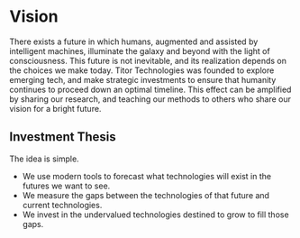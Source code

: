 # Vision

There exists a future in which humans, augmented and assisted by intelligent machines, illuminate the galaxy and beyond with the light of consciousness. This future is not inevitable, and its realization depends on the choices we make today. Titor Technologies was founded to explore emerging tech, and make strategic investments to ensure that humanity continues to proceed down an optimal timeline. This effect can be amplified by sharing our research, and teaching our methods to others who share our vision for a bright future.

## Investment Thesis

The idea is simple.

* We use modern tools to forecast what technologies will exist in the futures we want to see.
* We measure the gaps between the technologies of that future and current technologies.
* We invest in the undervalued technologies destined to grow to fill those gaps.